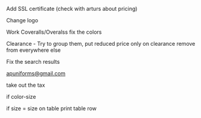 
Add SSL certificate (check with arturs about pricing)

Change logo 

Work Coveralls/Overalss fix the colors

Clearance - Try to group them, put reduced price only on clearance remove from everywhere else

Fix the search results

apuniforms@gmail.com

take out the tax

if color-size

if size = size on table
print table row








